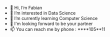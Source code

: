 - 👋 Hi, I’m Fabian
- 👀 I’m interested in Data Science
- 🌱 I’m currently learning Computer Science
- 💞️ I'm looking forward to be your partner
- 📫 You can reach me by phone : ****105**11

<!---
rafifbnnn/rafifbnnn is a ✨ special ✨ repository because its `README.md` (this file) appears on your GitHub profile.
You can click the Preview link to take a look at your changes.
--->
